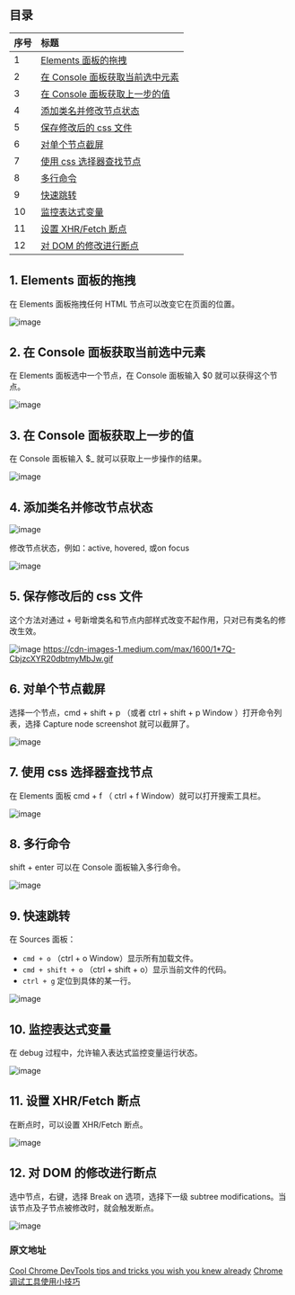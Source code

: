 ## 目录

| 序号 | 标题 |
| :-- | :-- |
| 1 | [Elements 面板的拖拽](#1) |
| 2 | [在 Console 面板获取当前选中元素](#2)|
| 3 | [在 Console 面板获取上一步的值](#3)|
| 4 | [添加类名并修改节点状态](#4)|
| 5 | [保存修改后的 css 文件](#5)|
| 6 | [对单个节点截屏](#6)|
| 7 | [使用 css 选择器查找节点](#7)|
| 8 | [多行命令](#8)|
| 9 | [快速跳转](#9)|
| 10 | [监控表达式变量](#10)|
| 11 | [设置 XHR/Fetch 断点](#11)|
| 12 | [对 DOM 的修改进行断点](#12)|

<h2 id="1">1. Elements 面板的拖拽</h2>

在 Elements 面板拖拽任何 HTML 节点可以改变它在页面的位置。

![image](https://cdn-images-1.medium.com/max/1600/1*YJ4pbintkGmF67YSLH7UEQ.gif)

<h2 id="2">2. 在 Console 面板获取当前选中元素</h2>

在 Elements 面板选中一个节点，在 Console 面板输入 $0 就可以获得这个节点。

![image](https://cdn-images-1.medium.com/max/1600/1*Ua9Z12CO8LYWcx5L2zpQAw.gif)

<h2 id="3">3. 在 Console 面板获取上一步的值</h2>

在 Console 面板输入 $_ 就可以获取上一步操作的结果。

![image](https://cdn-images-1.medium.com/max/1600/0*zxJYnGdu8QUPGSiW.gif)

<h2 id="4">4. 添加类名并修改节点状态</h2>

![image](https://cdn-images-1.medium.com/max/1600/0*SVTP4Rl82XYNc4Kp.gif)

修改节点状态，例如：active, hovered, 或on focus

![image](https://cdn-images-1.medium.com/max/1600/0*1nCZIzP73fr2xAwQ.png)

<h2 id="5">5. 保存修改后的 css 文件</h2>

这个方法对通过 + 号新增类名和节点内部样式改变不起作用，只对已有类名的修改生效。

![image](https://cdn-images-1.medium.com/max/1600/1*7Q-CbjzcXYR20dbtmyMbJw.gif)
https://cdn-images-1.medium.com/max/1600/1*7Q-CbjzcXYR20dbtmyMbJw.gif

<h2 id="6">6. 对单个节点截屏</h2>

选择一个节点，cmd + shift + p （或者 ctrl + shift + p Window ）打开命令列表，选择 Capture node screenshot 就可以截屏了。

![image](https://cdn-images-1.medium.com/max/1600/0*CjWhHTmoZbCeMXSw.gif)

<h2 id="7">7. 使用 css 选择器查找节点</h2>

在 Elements 面板 cmd + f （ ctrl + f Window）就可以打开搜索工具栏。

![image](https://cdn-images-1.medium.com/max/1600/0*ipqpirAGqDRlEbes.gif)

<h2 id="8">8. 多行命令</h2>

shift + enter 可以在 Console 面板输入多行命令。

![image](https://cdn-images-1.medium.com/max/1600/0*QizwVdkFs7FC1kv1.gif)

<h2 id="9">9. 快速跳转</h2>

在 Sources 面板：

- `cmd + o` （ctrl + o Window）显示所有加载文件。
- `cmd + shift + o` （ctrl + shift + o）显示当前文件的代码。
- `ctrl + g` 定位到具体的某一行。

![image](https://cdn-images-1.medium.com/max/1600/0*mxGuyBT02JoiSlb-.png)

<h2 id="10">10. 监控表达式变量</h2>

在 debug 过程中，允许输入表达式监控变量运行状态。

![image](https://cdn-images-1.medium.com/max/1600/0*gSpZcWiUho4z9DoW.gif)

<h2 id="11">11. 设置 XHR/Fetch 断点</h2>

在断点时，可以设置 XHR/Fetch 断点。

![image](https://cdn-images-1.medium.com/max/1600/0*r_-hBTOJ23eSDX-g.png)

<h2 id="12">12. 对 DOM 的修改进行断点</h2>

选中节点，右键，选择 Break on 选项，选择下一级 subtree modifications。当该节点及子节点被修改时，就会触发断点。

![image](https://cdn-images-1.medium.com/max/1600/0*VYABHtIwKZ5eeu-p.png)

### 原文地址

[Cool Chrome DevTools tips and tricks you wish you knew already](https://medium.freecodecamp.org/cool-chrome-devtools-tips-and-tricks-you-wish-you-knew-already-f54f65df88d2)
[Chrome 调试工具使用小技巧](https://mp.weixin.qq.com/s/Nyrav5fx_pqgSDEXNRb6Ug)